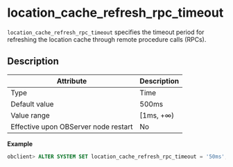 # location_cache_refresh_rpc_timeout

`location_cache_refresh_rpc_timeout` specifies the timeout period for refreshing the location cache through remote procedure calls (RPCs).

## Description

| Attribute | Description |
|------------------|-----------|
| Type | Time |
| Default value | 500ms |
| Value range | \[1ms, +∞) |
| Effective upon OBServer node restart | No |

**Example**

```sql
obclient> ALTER SYSTEM SET location_cache_refresh_rpc_timeout = '50ms';
```
